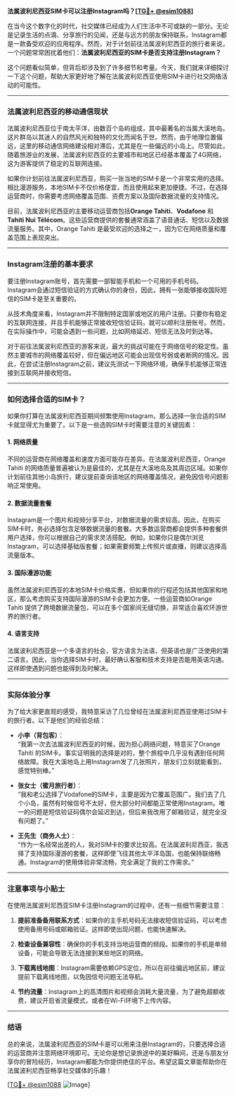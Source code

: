 **法属波利尼西亚SIM卡可以注册Instagram吗？[[TG💪+ @esim1088](https://t.me/s/esim1088)]**

在当今这个数字化的时代，社交媒体已经成为人们生活中不可或缺的一部分。无论是记录生活的点滴、分享旅行的见闻，还是与远方的朋友保持联系，Instagram都是一款备受欢迎的应用程序。然而，对于计划前往法属波利尼西亚的旅行者来说，一个问题常常困扰着他们：**法属波利尼西亚的SIM卡是否支持注册Instagram？** 

这个问题看似简单，但背后却涉及到了许多细节和考量。今天，我们就来详细探讨一下这个问题，帮助大家更好地了解在法属波利尼西亚使用SIM卡进行社交网络活动的可能性。

---

### 法属波利尼西亚的移动通信现状

法属波利尼西亚位于南太平洋，由数百个岛屿组成，其中最著名的当属大溪地岛。这片群岛以其迷人的自然风光和独特的文化而闻名于世。然而，由于地理位置偏远，这里的移动通信网络建设相对滞后，尤其是在一些偏远的小岛上。尽管如此，随着旅游业的发展，法属波利尼西亚的主要城市和地区已经基本覆盖了4G网络，这为游客提供了稳定的互联网连接。

如果你计划前往法属波利尼西亚，购买一张当地的SIM卡是一个非常实用的选择。相比漫游服务，本地SIM卡不仅价格便宜，而且使用起来更加便捷。不过，在选择运营商时，你需要考虑网络覆盖范围、资费方案以及国际数据流量的支持情况。

目前，法属波利尼西亚的主要移动运营商包括**Orange Tahiti**、**Vodafone** 和 **Tahiti Nui Télécom**。这些运营商提供的套餐通常涵盖了语音通话、短信以及数据流量服务。其中，Orange Tahiti 是最受欢迎的选择之一，因为它在网络质量和覆盖范围上表现突出。

---

### Instagram注册的基本要求

要注册Instagram账号，首先需要一部智能手机和一个可用的手机号码。Instagram会通过短信验证的方式确认你的身份，因此，拥有一张能够接收国际短信的SIM卡是至关重要的。

从技术角度来看，Instagram并不限制特定国家或地区的用户注册。只要你有稳定的互联网连接，并且手机能够正常接收短信验证码，就可以顺利注册账号。然而，在实际操作中，可能会遇到一些问题，比如网络延迟、短信无法及时到达等。

对于前往法属波利尼西亚的游客来说，最大的挑战可能在于网络信号的稳定性。虽然主要城市的网络覆盖较好，但在偏远地区可能会出现信号弱或者断网的情况。因此，在尝试注册Instagram之前，建议先测试一下网络环境，确保手机能够正常连接到互联网并接收短信。

---

### 如何选择合适的SIM卡？

如果你打算在法属波利尼西亚期间频繁使用Instagram，那么选择一张合适的SIM卡就显得尤为重要了。以下是一些选购SIM卡时需要注意的关键因素：

#### 1. 网络质量
不同的运营商在网络覆盖和速度方面可能存在差异。在法属波利尼西亚，Orange Tahiti 的网络质量普遍被认为是最佳的，尤其是在大溪地岛及其周边区域。如果你计划前往其他小岛旅行，建议提前查询该地区的网络覆盖情况，避免因信号问题影响正常使用。

#### 2. 数据流量套餐
Instagram是一个图片和视频分享平台，对数据流量的需求较高。因此，在购买SIM卡时，务必选择包含足够数据流量的套餐。大多数运营商都会提供多种套餐供用户选择，你可以根据自己的需求灵活搭配。例如，如果你只是偶尔浏览Instagram，可以选择基础版套餐；如果需要频繁上传照片或直播，则建议选择高流量版本。

#### 3. 国际漫游功能
虽然法属波利尼西亚的本地SIM卡价格实惠，但如果你的行程还包括其他国家和地区，那么考虑购买支持国际漫游的SIM卡会更加方便。一些运营商如Orange Tahiti 提供了跨境数据流量包，可以在多个国家间无缝切换，非常适合喜欢环游世界的旅行者。

#### 4. 语言支持
法属波利尼西亚是一个多语言的社会，官方语言为法语，但英语也是广泛使用的第二语言。因此，当你选择SIM卡时，最好确认客服和技术支持是否能用英语沟通。这样即使遇到问题也能得到及时解决。

---

### 实际体验分享

为了给大家更直观的感受，我特意采访了几位曾经在法属波利尼西亚使用过SIM卡的旅行者。以下是他们的经验总结：

- **小李（背包客）**：  
“我第一次去法属波利尼西亚的时候，因为担心网络问题，特意买了Orange Tahiti 的SIM卡。事实证明我的选择是对的，整个旅程中几乎没有遇到任何网络故障。我在大溪地岛上用Instagram发了几张照片，朋友们立刻就能看到，感觉特别棒。”

- **张女士（蜜月旅行者）**：  
“我和老公选择了Vodafone的SIM卡，主要是因为它覆盖范围广。我们去了几个小岛，虽然有时候信号不太好，但大部分时间都能正常使用Instagram。唯一的问题是短信验证码偶尔会延迟到达，但后来我改用了邮箱验证，就完全没有问题了。”

- **王先生（商务人士）**：  
“作为一名经常出差的人，我对SIM卡的要求比较高。在法属波利尼西亚，我选择了支持国际漫游的套餐，这样即使飞往其他太平洋岛国，也能保持联络畅通。Instagram的使用体验非常流畅，完全满足了我的工作需求。”

---

### 注意事项与小贴士

在使用法属波利尼西亚SIM卡注册Instagram的过程中，还有一些细节需要注意：

1. **提前准备备用联系方式**：如果你的主手机号码无法接收短信验证码，可以考虑使用备用号码或邮箱验证。这样即使出现问题，也能快速解决。

2. **检查设备兼容性**：确保你的手机支持当地运营商的频段。如果你的手机是单频设备，可能会导致无法连接到某些地区的网络。

3. **下载离线地图**：Instagram需要依赖GPS定位，所以在前往偏远地区前，建议提前下载离线地图，以免因信号问题无法导航。

4. **节约流量**：Instagram上的高清图片和视频会消耗大量流量，为了避免超额收费，建议开启省流量模式，或者在Wi-Fi环境下上传内容。

---

### 结语

总的来说，法属波利尼西亚的SIM卡是可以用来注册Instagram的，只要选择合适的运营商并注意网络环境即可。无论你是想记录旅途中的美好瞬间，还是与朋友分享你的冒险经历，Instagram都能为你提供绝佳的平台。希望这篇文章能帮助你在法属波利尼西亚畅享社交媒体的乐趣！

[[TG💪+ @esim1088](https://t.me/s/esim1088) ![Image](https://i.postimg.cc/4NQfJmqS/Snipaste-2025-05-13-00-14-12.png)]